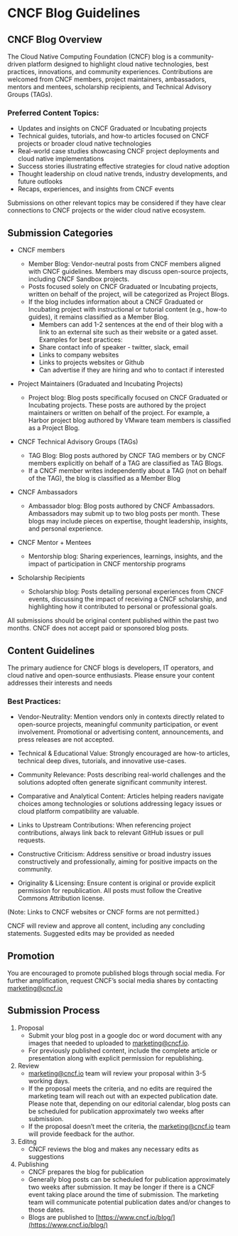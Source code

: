 # CNCF Blog Guidelines #

## CNCF Blog Overview ##

The Cloud Native Computing Foundation (CNCF) blog is a community-driven platform designed to highlight cloud native technologies, best practices, innovations, and community experiences. Contributions are welcomed from CNCF members, project maintainers, ambassadors, mentors and mentees, scholarship recipients, and Technical Advisory Groups (TAGs).

### Preferred Content Topics: ###
* Updates and insights on CNCF Graduated or Incubating projects
* Technical guides, tutorials, and how-to articles focused on CNCF projects or broader cloud native technologies
* Real-world case studies showcasing CNCF project deployments and cloud native implementations
* Success stories illustrating effective strategies for cloud native adoption
* Thought leadership on cloud native trends, industry developments, and future outlooks
* Recaps, experiences, and insights from CNCF events

Submissions on other relevant topics may be considered if they have clear connections to CNCF projects or the wider cloud native ecosystem.

## Submission Categories ##

* CNCF members
  * Member Blog: Vendor-neutral posts from CNCF members aligned with CNCF guidelines. Members may discuss open-source projects, including CNCF Sandbox projects.
  * Posts focused solely on CNCF Graduated or Incubating projects, written on behalf of the project, will be categorized as Project Blogs.
  * If the blog includes information about a CNCF Graduated or Incubating project with instructional or tutorial content (e.g., how-to guides), it remains classified as a Member Blog.
      * Members can add 1-2 sentences at the end of their blog with a link to an external site such as their website or a gated asset. Examples for best practices:
      * Share contact info of  speaker - twitter, slack, email
      * Links to company websites
      * Links to projects websites or Github
      * Can advertise if they are hiring and who to contact if interested

* Project Maintainers (Graduated and Incubating Projects)
   * Project blog: Blog posts specifically focused on CNCF Graduated or Incubating projects. These posts are authored by the project maintainers or written on behalf of the project. For example, a Harbor project blog authored by VMware team members is classified as a Project Blog.

* CNCF Technical Advisory Groups (TAGs)
   * TAG Blog: Blog posts authored by CNCF TAG members or by CNCF members explicitly on behalf of a TAG are classified as TAG Blogs.
   * If a CNCF member writes independently about a TAG (not on behalf of the TAG), the blog is classified as a Member Blog

* CNCF Ambassadors
  * Ambassador blog: Blog posts authored by CNCF Ambassadors. Ambassadors may submit up to two blog posts per month. These blogs may include pieces on expertise, thought leadership, insights, and personal experience.

* CNCF Mentor + Mentees
  * Mentorship blog: Sharing experiences, learnings, insights, and the impact of participation in CNCF mentorship programs

* Scholarship Recipients
  * Scholarship blog: Posts detailing personal experiences from CNCF events, discussing the impact of receiving a CNCF scholarship, and highlighting how it contributed to personal or professional goals.

All submissions should be original content published within the past two months. CNCF does not accept paid or sponsored blog posts.



## Content Guidelines ##
The primary audience for CNCF blogs is developers, IT operators, and cloud native and open-source enthusiasts. Please ensure your content addresses their interests and needs

### Best Practices: ###
* Vendor-Neutrality: Mention vendors only in contexts directly related to open-source projects, meaningful community participation, or event involvement. Promotional or advertising content, announcements, and press releases are not accepted.

* Technical & Educational Value: Strongly encouraged are how-to articles, technical deep dives, tutorials, and innovative use-cases.

* Community Relevance: Posts describing real-world challenges and the solutions adopted often generate significant community interest.

*  Comparative and Analytical Content: Articles helping readers navigate choices among technologies or solutions addressing legacy issues or cloud platform compatibility are valuable.

* Links to Upstream Contributions: When referencing project contributions, always link back to relevant GitHub issues or pull requests.

*  Constructive Criticism: Address sensitive or broad industry issues constructively and professionally, aiming for positive impacts on the community.

*  Originality & Licensing: Ensure content is original or provide explicit permission for republication. All posts must follow the Creative Commons Attribution license.

(Note: Links to CNCF websites or CNCF forms are not permitted.)

CNCF will review and approve all content, including any concluding statements. Suggested edits may be provided as needed

## Promotion ##
You are encouraged to promote published blogs through social media. For further amplification, request CNCF’s social media shares by contacting [marketing@cncf.io](marketing@cncf.io)

## Submission Process ##
1. Proposal
   * Submit your blog post in a google doc or word document with any images that needed to uploaded to [marketing@cncf.io](marketing@cncf.io).
   * For previously published content, include the complete article or presentation along with explicit permission for republishing.
2. Review
   *  [marketing@cncf.io](marketing@cncf.io) team will review your proposal within 3-5 working days.
   *  If the proposal meets the criteria, and no edits are required the marketing team will reach out with an expected publication date. Please note that, depending on our editorial calendar, blog posts can be scheduled for publication approximately two weeks after submission.
   *  If the proposal doesn’t meet the criteria, the [marketing@cncf.io](marketing@cncf.io) team will provide feedback for the author.
3. Editng
   * CNCF reviews the blog and makes any necessary edits as suggestions
4. Publishing
   * CNCF prepares the blog for publication
   * Generally blog posts can be scheduled for publication approximately two weeks after submission. It may be longer if there is a CNCF event taking place around the time of submission. The marketing team will communicate potential publication dates and/or changes to those dates.
   * Blogs are published to [https://www.cncf.io/blog/](https://www.cncf.io/blog/)
  

